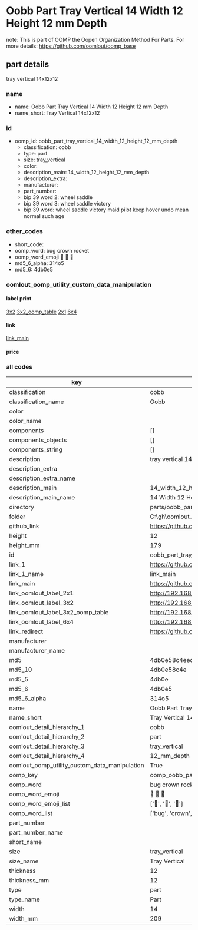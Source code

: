 # Oobb Part Tray Vertical 14 Width 12 Height 12 mm Depth  

note: This is part of OOMP the Oopen Organization Method For Parts. For more details: https://github.com/oomlout/oomp_base

##  part details
  



tray vertical 14x12x12



### name
* name: Oobb Part Tray Vertical 14 Width 12 Height 12 mm Depth
* name_short: Tray Vertical 14x12x12 
### id
* oomp_id: oobb_part_tray_vertical_14_width_12_height_12_mm_depth
  * classification: oobb
  * type: part
  * size: tray_vertical
  * color: 
  * description_main: 14_width_12_height_12_mm_depth
  * description_extra: 
  * manufacturer: 
  * part_number: 
  * bip 39 word 2: wheel saddle
  * bip 39 word 3: wheel saddle victory
  * bip 39 word: wheel saddle victory maid pilot keep hover undo mean normal such age

### other_codes
* short_code: 
* oomp_word: bug crown rocket
* oomp_word_emoji :bug: :crown: :rocket:
* md5_6_alpha: 314o5
* md5_6: 4db0e5






### oomlout_oomp_utility_custom_data_manipulation
#### label print
[3x2](http://192.168.1.245:1112/?label=oomp%20314o5)
[3x2_oomp_table](http://192.168.1.108:1112/?label=oomp%20314o5)
[2x1](http://192.168.1.242:1112/?label=oomp%20314o5)
[6x4](http://192.168.1.55:1112/?label=oomp%20314o5)    

#### link

[link_main](https://github.com/oomlout/oomlout_oobb_version_4_generated_parts/tree/main/navigation_oomp/oobb/part/tray_vertical/14_width_12_height_12_mm_depth/part)                              

#### price







### all codes 
| key | value |  
| --- | --- |  
| classification | oobb |  
| classification_name | Oobb |  
| color |  |  
| color_name |  |  
| components | [] |  
| components_objects | [] |  
| components_string | [] |  
| description | tray vertical 14x12x12 |  
| description_extra |  |  
| description_extra_name |  |  
| description_main | 14_width_12_height_12_mm_depth |  
| description_main_name | 14 Width 12 Height 12 mm Depth |  
| directory | parts/oobb_part_tray_vertical_14_width_12_height_12_mm_depth |  
| folder | C:\gh\oomlout_oobb_version_4_generated_parts\parts\oobb_part_tray_vertical_14_width_12_height_12_mm_depth |  
| github_link | https://github.com/oomlout/oomlout_oomp_part_src/tree/main/parts/oobb_part_tray_vertical_14_width_12_height_12_mm_depth |  
| height | 12 |  
| height_mm | 179 |  
| id | oobb_part_tray_vertical_14_width_12_height_12_mm_depth |  
| link_1 | https://github.com/oomlout/oomlout_oobb_version_4_generated_parts/tree/main/navigation_oomp/oobb/part/tray_vertical/14_width_12_height_12_mm_depth/part |  
| link_1_name | link_main |  
| link_main | https://github.com/oomlout/oomlout_oobb_version_4_generated_parts/tree/main/navigation_oomp/oobb/part/tray_vertical/14_width_12_height_12_mm_depth/part |  
| link_oomlout_label_2x1 | http://192.168.1.242:1112/?label=oomp%20314o5 |  
| link_oomlout_label_3x2 | http://192.168.1.245:1112/?label=oomp%20314o5 |  
| link_oomlout_label_3x2_oomp_table | http://192.168.1.108:1112/?label=oomp%20314o5 |  
| link_oomlout_label_6x4 | http://192.168.1.55:1112/?label=oomp%20314o5 |  
| link_redirect | https://github.com/oomlout/oomlout_oobb_version_4_generated_parts/tree/main/parts/oobb_tray_vertical_14_12_12 |  
| manufacturer |  |  
| manufacturer_name |  |  
| md5 | 4db0e58c4eecedcde7527861e76f77d0 |  
| md5_10 | 4db0e58c4e |  
| md5_5 | 4db0e |  
| md5_6 | 4db0e5 |  
| md5_6_alpha | 314o5 |  
| name | Oobb Part Tray Vertical 14 Width 12 Height 12 mm Depth |  
| name_short | Tray Vertical 14x12x12  |  
| oomlout_detail_hierarchy_1 | oobb |  
| oomlout_detail_hierarchy_2 | part |  
| oomlout_detail_hierarchy_3 | tray_vertical |  
| oomlout_detail_hierarchy_4 | 12_mm_depth |  
| oomlout_oomp_utility_custom_data_manipulation | True |  
| oomp_key | oomp_oobb_part_tray_vertical_14_width_12_height_12_mm_depth |  
| oomp_word | bug crown rocket |  
| oomp_word_emoji | :bug: :crown: :rocket: |  
| oomp_word_emoji_list | [':bug:', ':crown:', ':rocket:'] |  
| oomp_word_list | ['bug', 'crown', 'rocket'] |  
| part_number |  |  
| part_number_name |  |  
| short_name |  |  
| size | tray_vertical |  
| size_name | Tray Vertical |  
| thickness | 12 |  
| thickness_mm | 12 |  
| type | part |  
| type_name | Part |  
| width | 14 |  
| width_mm | 209 |  
